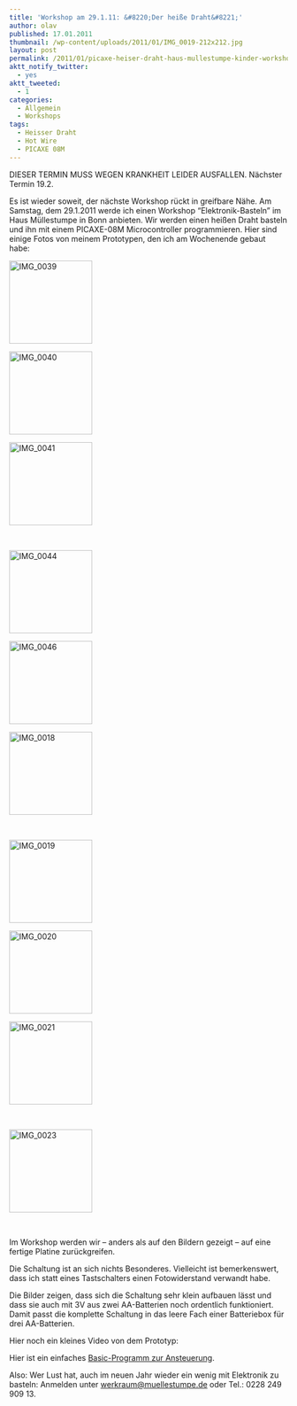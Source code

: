 ```yaml
---
title: 'Workshop am 29.1.11: &#8220;Der heiße Draht&#8221;'
author: olav
published: 17.01.2011
thumbnail: /wp-content/uploads/2011/01/IMG_0019-212x212.jpg
layout: post
permalink: /2011/01/picaxe-heiser-draht-haus-mullestumpe-kinder-workshop-29-1-2011/
aktt_notify_twitter:
  - yes
aktt_tweeted:
  - 1
categories:
  - Allgemein
  - Workshops
tags:
  - Heisser Draht
  - Hot Wire
  - PICAXE 08M
---
```

DIESER TERMIN MUSS WEGEN KRANKHEIT LEIDER AUSFALLEN. Nächster Termin 19.2.

Es ist wieder soweit, der nächste Workshop rückt in greifbare Nähe. Am Samstag, dem 29.1.2011 werde ich einen Workshop &#8220;Elektronik-Basteln&#8221; im Haus Müllestumpe in Bonn anbieten. Wir werden einen heißen Draht basteln und ihn mit einem PICAXE-08M Microcontroller programmieren. Hier sind einige Fotos von meinem Prototypen, den ich am Wochenende gebaut habe:

<!-- see gallery_shortcode() in wp-includes/media.php -->

<div id='gallery-6' class='gallery galleryid-340 gallery-columns-3 gallery-size-thumbnail'>
  <dl class='gallery-item'>
    <dt class='gallery-icon'>
      <a href='http://wp-tinkerthon.vm.lst.pm/wp-content/uploads/2011/01/IMG_0039-e1295253646253.jpg' rel="lightbox[340]" title="Workshop am 29.1.11: "><img width="150" height="150" src="http://wp-tinkerthon.vm.lst.pm/wp-content/uploads/2011/01/IMG_0039-150x150.jpg" class="attachment-thumbnail" alt="IMG_0039" /></a>
    </dt>
  </dl>

  <dl class='gallery-item'>
    <dt class='gallery-icon'>
      <a href='http://wp-tinkerthon.vm.lst.pm/wp-content/uploads/2011/01/IMG_0040-e1295253663665.jpg' rel="lightbox[340]" title="Workshop am 29.1.11: "><img width="150" height="150" src="http://wp-tinkerthon.vm.lst.pm/wp-content/uploads/2011/01/IMG_0040-150x150.jpg" class="attachment-thumbnail" alt="IMG_0040" /></a>
    </dt>
  </dl>

  <dl class='gallery-item'>
    <dt class='gallery-icon'>
      <a href='http://wp-tinkerthon.vm.lst.pm/wp-content/uploads/2011/01/IMG_0041-e1295253677771.jpg' rel="lightbox[340]" title="Workshop am 29.1.11: "><img width="150" height="150" src="http://wp-tinkerthon.vm.lst.pm/wp-content/uploads/2011/01/IMG_0041-150x150.jpg" class="attachment-thumbnail" alt="IMG_0041" /></a>
    </dt>
  </dl>

  <br style="clear: both" />

  <dl class='gallery-item'>
    <dt class='gallery-icon'>
      <a href='http://wp-tinkerthon.vm.lst.pm/wp-content/uploads/2011/01/IMG_0044-e1295253690788.jpg' rel="lightbox[340]" title="Workshop am 29.1.11: "><img width="150" height="150" src="http://wp-tinkerthon.vm.lst.pm/wp-content/uploads/2011/01/IMG_0044-150x150.jpg" class="attachment-thumbnail" alt="IMG_0044" /></a>
    </dt>
  </dl>

  <dl class='gallery-item'>
    <dt class='gallery-icon'>
      <a href='http://wp-tinkerthon.vm.lst.pm/wp-content/uploads/2011/01/IMG_0046-e1295258796845.jpg' rel="lightbox[340]" title="Workshop am 29.1.11: "><img width="150" height="150" src="http://wp-tinkerthon.vm.lst.pm/wp-content/uploads/2011/01/IMG_0046-150x150.jpg" class="attachment-thumbnail" alt="IMG_0046" /></a>
    </dt>
  </dl>

  <dl class='gallery-item'>
    <dt class='gallery-icon'>
      <a href='http://wp-tinkerthon.vm.lst.pm/wp-content/uploads/2011/01/IMG_0018-e1295253713589.jpg' rel="lightbox[340]" title="Workshop am 29.1.11: "><img width="150" height="150" src="http://wp-tinkerthon.vm.lst.pm/wp-content/uploads/2011/01/IMG_0018-150x150.jpg" class="attachment-thumbnail" alt="IMG_0018" /></a>
    </dt>
  </dl>

  <br style="clear: both" />

  <dl class='gallery-item'>
    <dt class='gallery-icon'>
      <a href='http://wp-tinkerthon.vm.lst.pm/wp-content/uploads/2011/01/IMG_0019-e1295253615396.jpg' rel="lightbox[340]" title="Workshop am 29.1.11: "><img width="150" height="150" src="http://wp-tinkerthon.vm.lst.pm/wp-content/uploads/2011/01/IMG_0019-150x150.jpg" class="attachment-thumbnail" alt="IMG_0019" /></a>
    </dt>
  </dl>

  <dl class='gallery-item'>
    <dt class='gallery-icon'>
      <a href='http://wp-tinkerthon.vm.lst.pm/wp-content/uploads/2011/01/IMG_0020-e1295253734102.jpg' rel="lightbox[340]" title="Workshop am 29.1.11: "><img width="150" height="150" src="http://wp-tinkerthon.vm.lst.pm/wp-content/uploads/2011/01/IMG_0020-150x150.jpg" class="attachment-thumbnail" alt="IMG_0020" /></a>
    </dt>
  </dl>

  <dl class='gallery-item'>
    <dt class='gallery-icon'>
      <a href='http://wp-tinkerthon.vm.lst.pm/wp-content/uploads/2011/01/IMG_0021-e1295253749339.jpg' rel="lightbox[340]" title="Workshop am 29.1.11: "><img width="150" height="150" src="http://wp-tinkerthon.vm.lst.pm/wp-content/uploads/2011/01/IMG_0021-150x150.jpg" class="attachment-thumbnail" alt="IMG_0021" /></a>
    </dt>
  </dl>

  <br style="clear: both" />

  <dl class='gallery-item'>
    <dt class='gallery-icon'>
      <a href='http://wp-tinkerthon.vm.lst.pm/wp-content/uploads/2011/01/IMG_0023-e1295253773314.jpg' rel="lightbox[340]" title="Workshop am 29.1.11: "><img width="150" height="150" src="http://wp-tinkerthon.vm.lst.pm/wp-content/uploads/2011/01/IMG_0023-150x150.jpg" class="attachment-thumbnail" alt="IMG_0023" /></a>
    </dt>
  </dl>

  <br style='clear: both;' />
</div>

Im Workshop werden wir &#8211; anders als auf den Bildern gezeigt &#8211; auf eine fertige Platine zurückgreifen.

Die Schaltung ist an sich nichts Besonderes. Vielleicht ist bemerkenswert, dass ich statt eines Tastschalters einen Fotowiderstand verwandt habe.

Die Bilder zeigen, dass sich die Schaltung sehr klein aufbauen lässt und dass sie auch mit 3V aus zwei AA-Batterien noch ordentlich funktioniert. Damit passt die komplette Schaltung in das leere Fach einer Batteriebox für drei AA-Batterien.

Hier noch ein kleines Video von dem Prototyp:



Hier ist ein einfaches [Basic-Programm zur Ansteuerung][1].

Also: Wer Lust hat, auch im neuen Jahr wieder ein wenig mit Elektronik zu basteln: Anmelden unter werkraum@muellestumpe.de oder Tel.: 0228 249 909 13.

 [1]: /wp-content/uploads/2011/01/heisser_draht_inabox.bas_.txt
